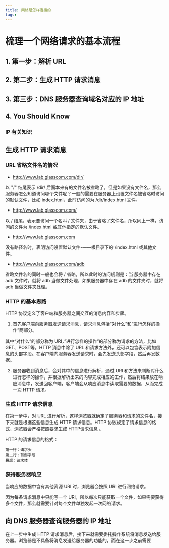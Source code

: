 ```yaml
---
title: 网络是怎样连接的
tags:
---
```


# 梳理一个网络请求的基本流程







## 1. 第一步：解析 URL

## 2. 第二步：生成 HTTP 请求消息

## 3. 第三步：DNS 服务器查询域名对应的 IP 地址


## 4. You Should Know



### IP 有关知识











## 生成 HTTP 请求消息



### URL 省略文件名的情况

* http://www.lab.glasscom.com/dir/

以 "/" 结尾表示 /dir/ 后面本来有的文件名被省略了，但是如果没有文件名，那么服务器怎么知道访问哪个文件呢？一般的需要在服务器上设置文件名被省略时访问的默认文件，比如 index.html，此时访问的为 /dir/index.html 文件。

* http://www.lab.glasscom.com/

以 / 结尾，表示要访问一个名叫 / 文件夹，由于省略了文件名，所以同上一样，访问的文件为 /index.html 或其他指定的默认文件。

* http://www.lab.glasscom.com

没有路径名时，表明访问设置默认文件-——根目录下的 /index.html 或其他文件。

* http://www.lab.glasscom.com/adb

省略文件名的同时一般也会将 / 省略，所以此时的访问规则是：当 服务器中存在 adb 文件时，就将 adb 当做文件处理，如果服务器中存在 adb 的文件夹时，就将 adb 当做文件夹处理。




### HTTP 的基本思路


HTTP 协议定义了客户端和服务器之间交互的消息内容和步骤。

1. 首先客户端向服务器发送请求消息，请求消息包括“对什么”和“进行怎样的操作”两部分。

其中“对什么”的部分称为 URI，”进行怎样的操作“的部分称为请求的方法，比如 GET、POST等。HTTP 消息中除了 URL 和请求方法外，还可以包含表示附加信息的头部字段。在客户端向服务器发送请求时，会先发送头部字段，然后再发数据。

2. 服务器收到消息后，会对其中的信息进行解析，通过 URI 和方法来判断对什么进行怎样的操作，并根据解析出来的内容完成相应的工作，然后将结果放在响应消息中，发送回客户端，客户端会从响应消息中读取需要的数据，从而完成一次 HTTP 请求。

### 生成 HTTP 请求信息


在第一步中，对 URL 进行解析，这样浏览器就确定了服务器和请求的文件名，接下来就是根据这些信息生成 HTTP 请求信息。HTTP 协议规定了请求信息的格式，浏览器会严格按照要求生成 HTTP请求信息 。

HTTP 的请求信息的格式：

```
第一行：请求头
第二行：首部字段
最后：请求体
```

### 获得服务器响应


当响应的数据中含有其他资源 URI 时，浏览器会按照 URI 进行网络请求。

因为每条请求消息中只能写一个 URI，所以每次只能获取一个文件，如果需要获得多个文件，那么就需要针对每个文件单独发起一次网络请求。



## 向 DNS 服务器查询服务器的 IP 地址


在上一步中生成 HTTP 请求消息后，接下来就需要委托操作系统将消息发送给服务器。浏览器是不具备将消息发送给服务器的功能的，而在这一步之前需要